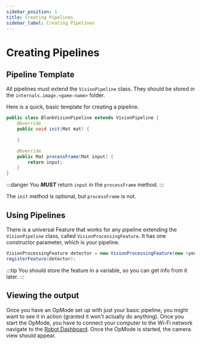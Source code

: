 ```yaml
---
sidebar_position: 1
title: Creating Pipelines
sidebar_label: Creating Pipelines
---
```


# Creating Pipelines

## Pipeline Template

All pipelines must extend the `VisionPipeline` class. They should be stored in the `internals.image.<game-name>` folder. 

Here is a quick, basic template for creating a pipeline.
```java
public class BlankVisionPipeline extends VisionPipeline {
    @Override
    public void init(Mat mat) {
        
    }

    @Override
    public Mat processFrame(Mat input) {
        return input;
    }
}
```
:::danger
You **_MUST_** return `input` in the `processFrame` method.
:::

The `init` method is optional, but `processFrame` is not.

## Using Pipelines

There is a universal Feature that works for any pipeline extending the `VisionPipeline` class, called `VisionProcessingFeature`.
It has one constructor parameter, which is your pipeline.

```java
VisionProcessingFeature detector = new VisionProcessingFeature(new <your_pipeline>());
registerFeature(detector);
```

:::tip
You should store the feature in a variable, so you can get info from it later.
:::

## Viewing the output

Once you have an OpMode set up with just your basic pipeline, you might want to see it in action (granted it won't actually do anything).
Once you start the OpMode, you have to connect your computer to the Wi-Fi network navigate to the 
[Robot Dashboard](http://192.168.43.1:8080/dash). Once the OpMode is started, the camera view should appear.